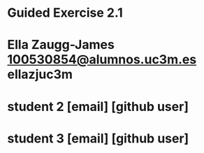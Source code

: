 # Guided Exercise 2.1
# Ella Zaugg-James 100530854@alumnos.uc3m.es ellazjuc3m
# student 2 [email] [github user]
# student 3  [email] [github user]
